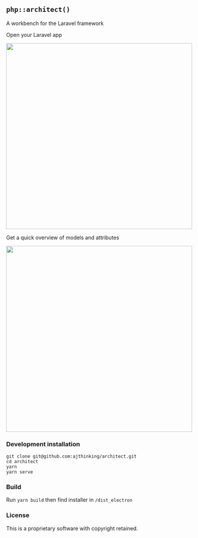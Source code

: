 ## `php::architect()`

A workbench for the Laravel framework

Open your Laravel app

<img width="500px" src="https://user-images.githubusercontent.com/3457668/87871059-bb78c200-c9ad-11ea-8bd2-1cb5e9160247.png">

Get a quick overview of models and attributes

<img width="500px" src="https://user-images.githubusercontent.com/3457668/87870982-1d84f780-c9ad-11ea-9b87-f244f7981ad4.png">

### Development installation

```
git clone git@github.com:ajthinking/architect.git
cd architect
yarn
yarn serve
```

### Build
Run `yarn build` then find installer in `/dist_electron`

### License
This is a proprietary software with copyright retained.
